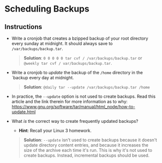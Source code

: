 # Scheduling Backups

## Instructions
- Write a cronjob that creates a bzipped backup of your root directory every sunday at midnight. It should always save to `/var/backups/backup.tar`.
  > **Solution**: `0 0 0 0 0 tar cvf / /var/backups/backup.tar` or `@weekly tar cvf / var/backups/backup.tar`.

- Write a cronjob to _update_ the backup of the `/home` directory in the `backup every day at midnight.
  > **Solution**: `@daily tar --update /var/backups/backup.tar /home`

- In practice, the `--update` option is not used to create backups. Read this article and the link therein for more information as to why: <https://www.gnu.org/software/tar/manual/html_node/how-to-update.html>

- What _is_ the correct way to create frequently updated backups? 
  - **Hint**: Recall your Linux 3 homework.
  > **Solution**: `--update` isn't used to create backups because it doesn't update directory content entries, and because it increases the size of the archive each time it's run. This is why it's not used to create backups. Instead, incremental backups should be used.